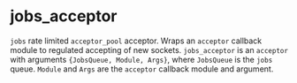 jobs_acceptor
=============

`jobs` rate limited `acceptor_pool` acceptor. Wraps an `acceptor` callback
module to regulated accepting of new sockets. `jobs_acceptor` is an `acceptor`
with arguments `{JobsQueue, Module, Args}`, where `JobsQueue` is the `jobs`
queue. `Module` and `Args` are the `acceptor` callback module and argument.
